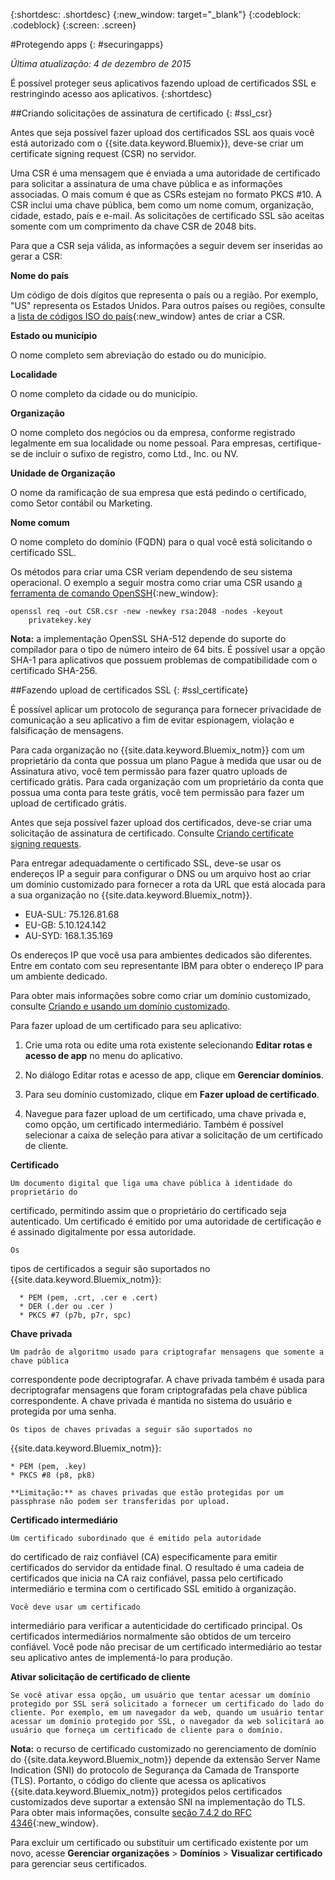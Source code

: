 {:shortdesc: .shortdesc}
{:new_window: target="_blank"}
{:codeblock: .codeblock}
{:screen: .screen}

#Protegendo apps
{: #securingapps}

*Última atualização: 4 de dezembro de 2015*

É possível proteger seus aplicativos fazendo upload de certificados SSL e restringindo acesso aos aplicativos.
{:shortdesc}

##Criando solicitações de assinatura de certificado
{: #ssl_csr}

Antes que seja possível fazer upload dos certificados SSL aos quais você está autorizado com o {{site.data.keyword.Bluemix}}, deve-se criar um certificate signing request (CSR) no servidor.

Uma CSR é uma mensagem que é enviada a uma autoridade de certificado para solicitar
a assinatura de uma chave pública e as informações associadas. O mais comum é que as CSRs estejam no formato PKCS #10. A
CSR inclui uma chave pública, bem como um nome comum, organização, cidade, estado, país e e-mail. As
solicitações de certificado SSL são aceitas somente com um comprimento da chave CSR de 2048 bits.

Para que a CSR seja válida, as informações a seguir devem ser inseridas ao gerar a CSR:

**Nome do país**
  
  Um código de dois dígitos que representa o país ou a região. Por exemplo, "US" representa os Estados Unidos. Para outros
países ou regiões, consulte a [lista de códigos ISO do país](https://www.iso.org/obp/ui/#search){:new_window} antes de criar a CSR.
  
**Estado ou município**

  O nome completo sem abreviação do estado ou do município.

**Localidade**

  O nome completo da cidade ou do município.
  
**Organização**

  O nome completo dos negócios ou da empresa, conforme registrado legalmente em sua localidade ou nome pessoal. Para
empresas, certifique-se de incluir o sufixo de registro, como Ltd., Inc. ou NV.
  
**Unidade de Organização**

  O nome da ramificação de sua empresa que está pedindo o certificado, como Setor contábil ou Marketing.
  
**Nome comum**

  O nome completo do domínio (FQDN) para o qual você está solicitando o certificado SSL.
  
Os métodos para criar uma CSR veriam dependendo de seu sistema operacional. O exemplo a seguir mostra como criar
uma CSR usando [a ferramenta de comando OpenSSH](http://www.openssl.org/){:new_window}:

```
openssl req -out CSR.csr -new -newkey rsa:2048 -nodes -keyout
    privatekey.key
```

**Nota:** a implementação OpenSSL SHA-512 depende do suporte do compilador para o tipo de número inteiro de 64 bits. É possível usar a opção SHA-1 para aplicativos
que possuem problemas de compatibilidade com o certificado SHA-256.

##Fazendo upload de certificados SSL
{: #ssl_certificate}

É possível aplicar um protocolo de segurança para fornecer privacidade de
comunicação a seu aplicativo a fim de evitar espionagem, violação e falsificação de
mensagens.

Para cada organização no {{site.data.keyword.Bluemix_notm}} com
um proprietário da conta que possua um plano Pague à medida que usar ou de Assinatura ativo,
você tem permissão para fazer quatro uploads de certificado grátis. Para cada organização
com um proprietário da conta que possua uma conta para teste grátis, você tem permissão
para fazer um upload de certificado grátis.

Antes que seja possível fazer upload dos certificados, deve-se criar uma
solicitação de assinatura de certificado. Consulte [Criando certificate signing requests](#ssl_csr).

Para entregar adequadamente
o certificado SSL, deve-se usar os endereços IP a seguir para configurar
o DNS ou um arquivo host ao criar um domínio customizado para fornecer a
rota da URL que está alocada para a sua organização no {{site.data.keyword.Bluemix_notm}}.

* EUA-SUL: 75.126.81.68
* EU-GB: 5.10.124.142
* AU-SYD: 168.1.35.169

Os endereços IP que você usa para ambientes dedicados
são diferentes. Entre em contato com seu representante IBM para obter o endereço IP
para um ambiente dedicado.

Para obter mais informações sobre como criar um domínio customizado, consulte [Criando e usando um domínio customizado](updapps.html#domain).

Para fazer upload de um certificado para seu aplicativo:

1. Crie uma rota ou edite uma rota existente selecionando **Editar
rotas e acesso de app** no menu do aplicativo.

2. No diálogo Editar rotas e acesso de app, clique em **Gerenciar domínios**.

3. Para seu domínio customizado, clique em **Fazer upload de
certificado**.

4. Navegue para fazer upload de um certificado, uma chave privada e, como
opção, um certificado intermediário. Também é possível selecionar a caixa de seleção para ativar a solicitação de um certificado de cliente.

  **Certificado**
    
    Um documento digital que liga uma chave pública à identidade do proprietário do
certificado, permitindo assim que o proprietário do certificado seja autenticado. Um
certificado é emitido por uma autoridade de certificação e é assinado digitalmente por
essa autoridade.
    
    Os
tipos de certificados a seguir são suportados no
{{site.data.keyword.Bluemix_notm}}:
    
      * PEM (pem, .crt, .cer e .cert)
	  * DER (.der ou .cer )
      * PKCS #7 (p7b, p7r, spc)
	  
  **Chave privada**
  
    Um padrão de algoritmo usado para criptografar mensagens que somente a chave pública
correspondente pode decriptografar. A chave privada também é usada para decriptografar mensagens que foram criptografadas pela chave pública correspondente. A chave privada é
mantida no sistema do usuário e protegida por uma senha.
    
    Os tipos de chaves privadas a seguir são suportados no
{{site.data.keyword.Bluemix_notm}}:
    
    * PEM (pem, .key)
    * PKCS #8 (p8, pk8)
    
    **Limitação:** as chaves privadas que estão protegidas por um passphrase não podem ser transferidas por upload.
    
  **Certificado intermediário**
  
    Um certificado subordinado que é emitido pela autoridade
do certificado de raiz confiável (CA) especificamente para emitir certificados
do servidor da entidade final. O resultado é uma cadeia de certificados que inicia na
CA raiz confiável, passa pelo certificado intermediário e
termina com o certificado SSL emitido à organização.
    
    Você deve usar um certificado
intermediário para verificar a autenticidade do certificado principal. Os certificados
intermediários normalmente são obtidos de um terceiro confiável. Você pode não precisar
de um certificado intermediário ao testar seu aplicativo antes de implementá-lo para
produção.
  
  **Ativar solicitação de certificado de cliente**
  
    Se você ativar essa opção, um usuário que tentar acessar um domínio protegido por SSL será solicitado a fornecer um certificado do lado do cliente. Por exemplo, em um navegador da web, quando um usuário tentar acessar um domínio protegido por SSL, o navegador da web solicitará ao usuário que forneça um certificado de cliente para o domínio.
  
  **Nota:** o recurso de certificado customizado no gerenciamento de domínio do {{site.data.keyword.Bluemix_notm}} depende da extensão Server Name Indication (SNI) do protocolo de Segurança da Camada de Transporte (TLS). Portanto, o código do cliente que acessa os
aplicativos {{site.data.keyword.Bluemix_notm}}
protegidos pelos certificados customizados deve suportar a extensão SNI na implementação
do TLS. Para obter mais informações, consulte
[seção
7.4.2 do RFC 4346](http://tools.ietf.org/html/rfc4346#section-7.4.2){:new_window}.

Para excluir um certificado ou substituir um certificado existente por um novo, acesse **Gerenciar organizações** > **Domínios** > **Visualizar certificado** para gerenciar seus certificados.
